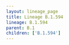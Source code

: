 ```yaml
---
layout: lineage_page
title: Lineage B.1.594
lineage: B.1.594
parent: B.1
children: ['B.1.594']
---
```

